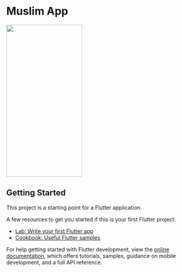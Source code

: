 # Muslim App 

<img src="https://user-images.githubusercontent.com/124194866/235448634-3cf4d82f-0ce4-446f-9b56-300f77655fca.png" width="200" height="400" />


## Getting Started

This project is a starting point for a Flutter application.

A few resources to get you started if this is your first Flutter project:

- [Lab: Write your first Flutter app](https://docs.flutter.dev/get-started/codelab)
- [Cookbook: Useful Flutter samples](https://docs.flutter.dev/cookbook)

For help getting started with Flutter development, view the
[online documentation](https://docs.flutter.dev/), which offers tutorials,
samples, guidance on mobile development, and a full API reference.
